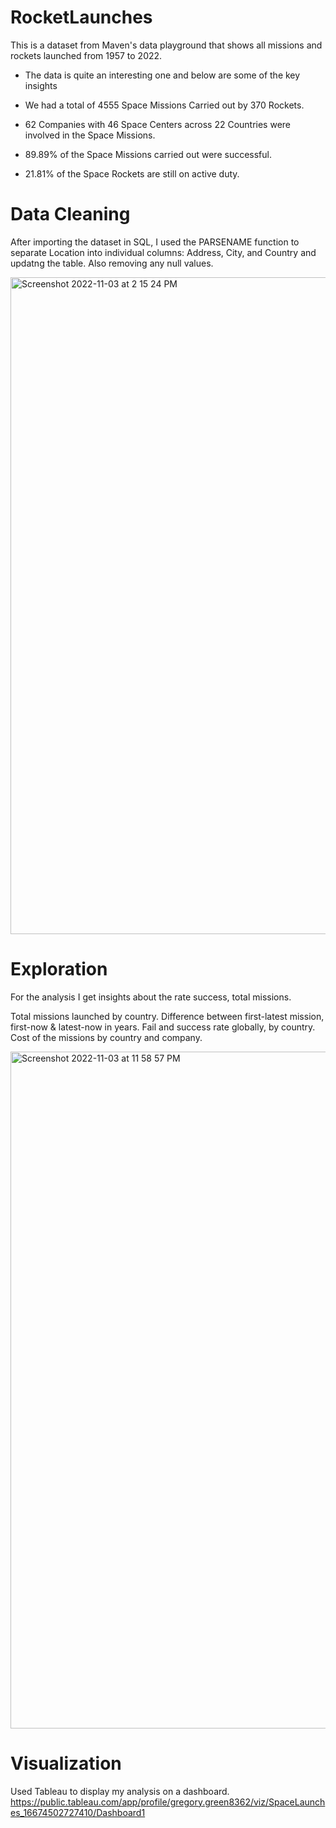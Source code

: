 # RocketLaunches

This is a dataset from Maven's data playground that shows all missions and rockets launched from 1957 to 2022. 

- The data is quite an interesting one and below are some of the key insights

- We had a total of 4555 Space Missions Carried out by 370 Rockets.

- 62 Companies with 46 Space Centers across 22 Countries were involved in the Space Missions.

- 89.89% of the Space Missions carried out were successful.

- 21.81% of the Space Rockets are still on active duty.


# Data Cleaning

After importing the dataset in SQL, I used the PARSENAME function to separate Location into individual columns: Address, City, and Country and updatng the table. Also removing any null values.

<img width="1051" alt="Screenshot 2022-11-03 at 2 15 24 PM" src="https://user-images.githubusercontent.com/87345933/199802535-30de86e7-f6e1-4537-9693-80b4d8f6945b.png">


# Exploration

For the analysis I get insights about the rate success, total missions.

Total missions launched by country.
Difference between first-latest mission, first-now & latest-now in years.
Fail and success rate globally, by country.
Cost of the missions by country and company.

<img width="1083" alt="Screenshot 2022-11-03 at 11 58 57 PM" src="https://user-images.githubusercontent.com/87345933/199882718-c0c49af5-f057-4cfa-b991-2ede9120fd24.png">


# Visualization 
Used Tableau to display my analysis on a dashboard. https://public.tableau.com/app/profile/gregory.green8362/viz/SpaceLaunches_16674502727410/Dashboard1

